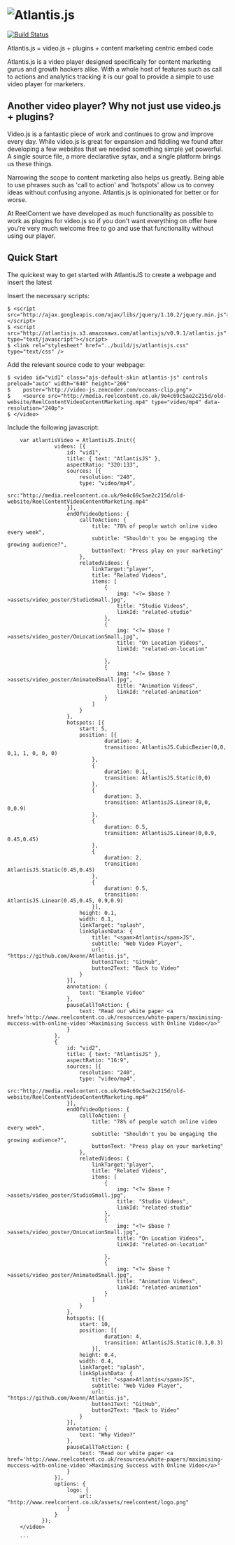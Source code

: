 ![Atlantis.js](http://atlantisjs.s3.amazonaws.com/test/atlantisjs/v0.9.1/atlantisLogo.png)
==========================================================================================

[![Build Status](https://travis-ci.org/Axonn/Atlantis.js.png?branch=master)](https://travis-ci.org/Axonn/Atlantis.js)

Atlantis.js = video.js + plugins + content marketing centric embed code

Atlantis.js is a video player designed specifically for content marketing gurus and growth hackers alike. With a whole host of features such as call to actions and analytics tracking it is our goal to provide a simple to use video player for marketers.

Another video player? Why not just use video.js + plugins?
----------------------------------------------------------

Video.js is a fantastic piece of work and continues to grow and improve every day. While video.js is great for expansion and fiddling we found after developing a few websites that we needed something simple yet powerful. A single source file, a more declarative sytax, and a single platform brings us these things.

Narrowing the scope to content marketing also helps us greatly. Being able to use phrases such as 'call to action' and 'hotspots' allow us to convey ideas without confusing anyone. Atlantis.js is opinionated for better or for worse.

At ReelContent we have developed as much functionality as possible to work as plugins for video.js so if you don't want everything on offer here you're very much welcome free to go and use that functionality without using our player.

## Quick Start

 The quickest way to get started with AtlantisJS to create a webpage and insert the latest

 Insert the necessary scripts:

	$ <script src="http://ajax.googleapis.com/ajax/libs/jquery/1.10.2/jquery.min.js"></script>
    $ <script src="http://atlantisjs.s3.amazonaws.com/atlantisjs/v0.9.1/atlantis.js" type="text/javascript"></script>
    $ <link rel="stylesheet" href="../build/js/atlantisjs.css" type="text/css" />

 Add the relevant source code to your webpage:

    $ <video id="vid1" class="ajs-default-skin atlantis-js" controls preload="auto" width="640" height="266"
    $    poster="http://video-js.zencoder.com/oceans-clip.png"> 	
    $    <source src="http://media.reelcontent.co.uk/9e4c69c5ae2c215d/old-website/ReelContentVideoContentMarketing.mp4" type="video/mp4" data-resolution="240p">
    $ </video>
	
 Include the following javascript:

 ```
     var atlantisVideo = AtlantisJS.Init({
				videos: [{
					id: "vid1",
					title: { text: "AtlantisJS" },
					aspectRatio: "320:133",
					sources: [{
						resolution: "240", 
						type: "video/mp4", 
						src:"http://media.reelcontent.co.uk/9e4c69c5ae2c215d/old-website/ReelContentVideoContentMarketing.mp4"
					}],
					endOfVideoOptions: {
						callToAction: {
							title: "78% of people watch online video every week",
							subtitle: "Shouldn't you be engaging the growing audience?",
							buttonText: "Press play on your marketing"
						},
						relatedVideos: {
							linkTarget:"player",
							title: "Related Videos",
							items: [
								{	
									img: "<?= $base ?>assets/video_poster/StudioSmall.jpg", 
									title: "Studio Videos",
									linkId: "related-studio"
								},
								{	
									img: "<?= $base ?>assets/video_poster/OnLocationSmall.jpg", 
									title: "On Location Videos",
									linkId: "related-on-location"
									
								},
								{	
									img: "<?= $base ?>assets/video_poster/AnimatedSmall.jpg", 
									title: "Animation Videos",
									linkId: "related-animation"
								}
							]
						}
					},
					hotspots: [{
						start: 5,
						position: [{
								duration: 4,
								transition: AtlantisJS.CubicBezier(0,0, 0,1, 1, 0, 0, 0)
							},
							{
								duration: 0.1,
								transition: AtlantisJS.Static(0,0)
							},
							{
								duration: 3,
								transition: AtlantisJS.Linear(0,0, 0,0.9)
							},
							{
								duration: 0.5,
								transition: AtlantisJS.Linear(0,0.9, 0.45,0.45)
							},
							{
								duration: 2,
								transition: AtlantisJS.Static(0.45,0.45)
							},
							{
								duration: 0.5,
								transition: AtlantisJS.Linear(0.45,0.45, 0.9,0.9)
							}],
						height: 0.1,
						width: 0.1,
						linkTarget: "splash",
						linkSplashData: {
							title: "<span>Atlantis</span>JS",
							subtitle: "Web Video Player",
							url: "https://github.com/Axonn/Atlantis.js",
							button1Text: "GitHub",
							button2Text: "Back to Video"
						}
					}],
					annotation: {
						text: "Example Video"
					},
					pauseCallToAction: {
						text: "Read our white paper <a href='http://www.reelcontent.co.uk/resources/white-papers/maximising-muccess-with-online-video'>Maximising Success with Online Video</a>"
					}
				},
				{
					id: "vid2",
					title: { text: "AtlantisJS" },
					aspectRatio: "16:9",
					sources: [{
						resolution: "240", 
						type: "video/mp4", 
						src:"http://media.reelcontent.co.uk/9e4c69c5ae2c215d/old-website/ReelContentVideoContentMarketing.mp4"
					}],
					endOfVideoOptions: {
						callToAction: {
							title: "78% of people watch online video every week",
							subtitle: "Shouldn't you be engaging the growing audience?",
							buttonText: "Press play on your marketing"
						},
						relatedVideos: {
							linkTarget:"player",
							title: "Related Videos",
							items: [
								{	
									img: "<?= $base ?>assets/video_poster/StudioSmall.jpg", 
									title: "Studio Videos",
									linkId: "related-studio"
								},
								{	
									img: "<?= $base ?>assets/video_poster/OnLocationSmall.jpg", 
									title: "On Location Videos",
									linkId: "related-on-location"
									
								},
								{	
									img: "<?= $base ?>assets/video_poster/AnimatedSmall.jpg", 
									title: "Animation Videos",
									linkId: "related-animation"
								}
							]
						}
					},
					hotspots: [{
						start: 10,
						position: [{
								duration: 4,
								transition: AtlantisJS.Static(0.3,0.3)
							}],
						height: 0.4,
						width: 0.4,
						linkTarget: "splash",
						linkSplashData: {
							title: "<span>Atlantis</span>JS",
							subtitle: "Web Video Player",
							url: "https://github.com/Axonn/Atlantis.js",
							button1Text: "GitHub",
							button2Text: "Back to Video"
						}
					}],
					annotation: {
						text: "Why Video?"
					},
					pauseCallToAction: {
						text: "Read our white paper <a href='http://www.reelcontent.co.uk/resources/white-papers/maximising-muccess-with-online-video'>Maximising Success with Online Video</a>"
					}
				}],
				options: {
					logo: {
						url: "http://www.reelcontent.co.uk/assets/reelcontent/logo.png"
					}
				}
			});
     </video>
	 
	 ```